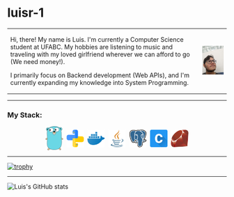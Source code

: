 # luisr-1

<table>
  <tr>
    <td>
      <p>Hi, there! My name is Luis. I'm currently a Computer Science student at UFABC. My hobbies are listening to music and traveling with my loved girlfriend wherever we can afford to go (We need money!).</p>
      <p>I primarily focus on Backend development (Web APIs), and I'm currently expanding my knowledge into System Programming.</p>
    </td>
    <td align="right">
      <img src="images/me.jpg" alt="A photo of Luis" width="180" />
    </td>
  </tr>
</table>

---

### My Stack:

<div align="center">
    <a href="https://golang.org/" title="Go"><img src="icons/golang.png" alt="Go logo" width="40" style="vertical-align:middle;" /></a>&nbsp;
    <a href="https://www.python.org/" title="Python"><img src="icons/python.png" alt="Python logo" width="40" style="vertical-align:middle;" /></a>&nbsp;
    <a href="https://www.docker.com/" title="Docker"><img src="icons/docker.png" alt="Docker logo" width="40" style="vertical-align:middle;" /></a>&nbsp;
    <a href="https://dev.java/" title="Java"><img src="icons/java.png" alt="Java logo" width="40" style="vertical-align:middle;" /></a>&nbsp;
    <a href="https://www.postgresql.org/" title="PostgreSQL"><img src="icons/postgresql.png" alt="PostgreSQL logo" width="40" style="vertical-align:middle;" /></a>&nbsp;
    <a href="https://en.cppreference.com/w/c/language" title="C"><img src="icons/c.png" alt="C language logo" width="40" style="vertical-align:middle;" /></a>&nbsp;
    <a href="https://www.ruby-lang.org/" title="Ruby"><img src="icons/ruby.png" alt="Ruby logo" width="40" style="vertical-align:middle;" /></a>
</div>

---

[![trophy](https://github-profile-trophy.vercel.app/?username=luisr-1&theme=catppuccin-mocha)](https://github.com/ryo-ma/github-profile-trophy)

---

![Luis's GitHub stats](https://github-readme-stats.vercel.app/api?username=luisr-1&show_icons=true&title_color=fff&icon_color=79ff97&text_color=9f9f9f&bg_color=151515)
